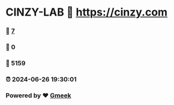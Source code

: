 # CINZY-LAB :link: https://cinzy.com 
### :page_facing_up: [7](https://cinzy.com/tag.html) 
### :speech_balloon: 0 
### :hibiscus: 5159 
### :alarm_clock: 2024-06-26 19:30:01 
### Powered by :heart: [Gmeek](https://github.com/Meekdai/Gmeek)
